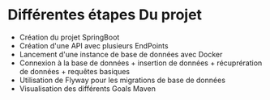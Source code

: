 # Différentes étapes Du projet

- Création du projet SpringBoot
- Création d'une API avec plusieurs EndPoints
- Lancement d'une instance de base de données avec Docker
- Connexion à la base de données + insertion de données + récuprération de données + requêtes basiques
- Utilisation de Flyway pour les migrations de base de données
- Visualisation des différents Goals Maven
